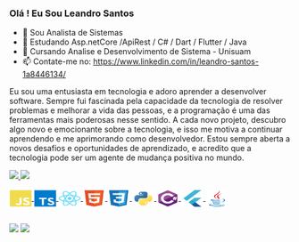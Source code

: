 ### Olá ! Eu Sou Leandro Santos



- 🔭 Sou Analista de Sistemas
- 🌱 Estudando Asp.netCore /ApiRest / C# / Dart / Flutter / Java
- 🌱 Cursando Analise e Desenvolvimento de Sistema - Unisuam
- 📫 Contate-me no: https://www.linkedin.com/in/leandro-santos-1a8446134/

Eu sou uma entusiasta em tecnologia e adoro aprender a desenvolver software. Sempre fui fascinada pela capacidade da tecnologia de resolver problemas e melhorar a vida das pessoas, e a programação é uma das ferramentas mais poderosas nesse sentido. A cada novo projeto, descubro algo novo e emocionante sobre a tecnologia, e isso me motiva a continuar aprendendo e me aprimorando como desenvolvedor. Estou sempre aberta a novos desafios e oportunidades de aprendizado, e acredito que a tecnologia pode ser um agente de mudança positiva no mundo.

 <div>
  <a href="https://github.com/leandrosantos2018">
  <img height="180em" src="https://github-readme-stats.vercel.app/api?username=leandrosantos2018&show_icons=true&theme=dark&include_all_commits=true&count_private=true"/>
  <img height="180em" src="https://github-readme-stats.vercel.app/api/top-langs/?username=leandrosantos2018&layout=compact&langs_count=7&theme=dark"/>
</div>
  
  
  
  <div style="display: inline_block"><br>
  <img align="center" alt="Rafa-Js" height="30" width="40" src="https://raw.githubusercontent.com/devicons/devicon/master/icons/javascript/javascript-plain.svg">
  <img align="center" alt="Rafa-Ts" height="30" width="40" src="https://raw.githubusercontent.com/devicons/devicon/master/icons/typescript/typescript-plain.svg">
  <img align="center" alt="Rafa-React" height="30" width="40" src="https://raw.githubusercontent.com/devicons/devicon/master/icons/react/react-original.svg">
  <img align="center" alt="Rafa-HTML" height="30" width="40" src="https://raw.githubusercontent.com/devicons/devicon/master/icons/html5/html5-original.svg">
  <img align="center" alt="Rafa-CSS" height="30" width="40" src="https://raw.githubusercontent.com/devicons/devicon/master/icons/css3/css3-original.svg">
  <img align="center" alt="Rafa-Python" height="30" width="40" src="https://raw.githubusercontent.com/devicons/devicon/master/icons/python/python-original.svg">
  <img align="center" alt="Rafa-Csharp" height="30" width="40" src="https://raw.githubusercontent.com/devicons/devicon/master/icons/csharp/csharp-original.svg">
   <img align="center" alt="Rafa-Csharp" height="30" width="40" src="https://raw.githubusercontent.com/devicons/devicon/master/icons/flutter/flutter-original.svg">
   <img align="center" alt="Rafa-Csharp" height="30" width="40" src="https://raw.githubusercontent.com/devicons/devicon/master/icons/java/java-original.svg">
   
</div>
 
  ##
  
  <div>

  
  <a href = "mailto:leandrolrs955@gmail.com"><img src="https://img.shields.io/badge/-Gmail-%23333?style=for-the-badge&logo=gmail&logoColor=white" target="_blank"></a>
  <a href="https://www.linkedin.com/in/leandro-santos-1a8446134/" target="_blank"><img src="https://img.shields.io/badge/-LinkedIn-%230077B5?style=for-the-badge&logo=linkedin&logoColor=white" target="_blank"></a>
    
  </div>
